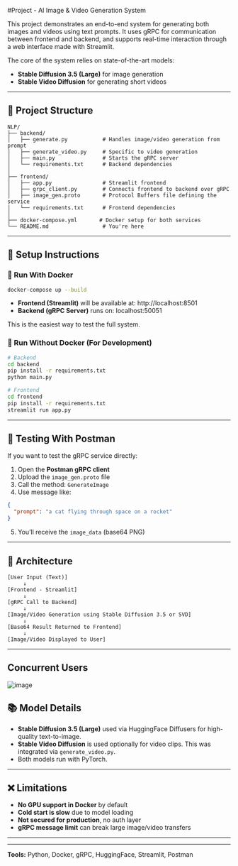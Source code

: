 #Project - AI Image & Video Generation System

This project demonstrates an end-to-end system for generating both images and videos using text prompts. It uses gRPC for communication between frontend and backend, and supports real-time interaction through a web interface made with Streamlit.

The core of the system relies on state-of-the-art models:
- **Stable Diffusion 3.5 (Large)** for image generation
- **Stable Video Diffusion** for generating short videos

---

## 📁 Project Structure

```
NLP/
├── backend/
│   ├── generate.py           # Handles image/video generation from prompt
│   ├── generate_video.py     # Specific to video generation
│   ├── main.py               # Starts the gRPC server
│   └── requirements.txt      # Backend dependencies
│
├── frontend/
│   ├── app.py                # Streamlit frontend
│   ├── grpc_client.py        # Connects frontend to backend over gRPC
│   ├── image_gen.proto       # Protocol Buffers file defining the service
│   └── requirements.txt      # Frontend dependencies
│
├── docker-compose.yml       # Docker setup for both services
└── README.md                 # You're here
```

---

## 🔧 Setup Instructions

### 🐳 Run With Docker
```bash
docker-compose up --build
```
- **Frontend (Streamlit)** will be available at: http://localhost:8501
- **Backend (gRPC Server)** runs on: localhost:50051

This is the easiest way to test the full system.

### 🐍 Run Without Docker (For Development)
```bash
# Backend
cd backend
pip install -r requirements.txt
python main.py

# Frontend
cd frontend
pip install -r requirements.txt
streamlit run app.py
```

---

## 🧪 Testing With Postman

If you want to test the gRPC service directly:
1. Open the **Postman gRPC client**
2. Upload the `image_gen.proto` file
3. Call the method: `GenerateImage`
4. Use message like:
```json
{
  "prompt": "a cat flying through space on a rocket"
}
```
5. You’ll receive the `image_data` (base64 PNG)

---

## 🧠 Architecture

```
[User Input (Text)]
     ↓
[Frontend - Streamlit]
     ↓
[gRPC Call to Backend]
     ↓
[Image/Video Generation using Stable Diffusion 3.5 or SVD]
     ↓
[Base64 Result Returned to Frontend]
     ↓
[Image/Video Displayed to User]
```

---


## Concurrent Users


![image](https://github.com/user-attachments/assets/34e4501f-521c-42b2-8326-88b94a915981)




## 📚 Model Details

- **Stable Diffusion 3.5 (Large)** used via HuggingFace Diffusers for high-quality text-to-image.
- **Stable Video Diffusion** is used optionally for video clips. This was integrated via `generate_video.py`.
- Both models run with PyTorch.

---

## ❌ Limitations

- **No GPU support in Docker** by default
- **Cold start is slow** due to model loading
- **Not secured for production**, no auth layer
- **gRPC message limit** can break large image/video transfers

---



---

**Tools:** Python, Docker, gRPC, HuggingFace, Streamlit, Postman
